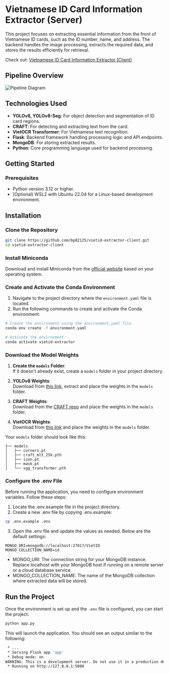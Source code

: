 # Vietnamese ID Card Information Extractor (Server)

This project focuses on extracting essential information from the front of Vietnamese ID cards, such as the ID number, name, and address. The backend handles the image processing, extracts the required data, and stores the results efficiently for retrieval.

Check out: [Vietnamese ID Card Information Extractor (Client)](https://github.com/bp82125/vietid-extractor-client)

## Pipeline Overview

![Pipeline Diagram](./example/pipeline.png)

## Technologies Used
- **YOLOv8, YOLOv8-Seg**: For object detection and segmentation of ID card regions.
- **CRAFT**: For detecting and extracting text from the card.
- **VietOCR Transformer**: For Vietnamese text recognition.
- **Flask**: Backend framework handling processing logic and API endpoints.
- **MongoDB**: For storing extracted results.
- **Python**: Core programming language used for backend processing.

## Getting Started

### Prerequisites
- Python version 3.12 or higher.
- (Optional) WSL2 with Ubuntu 22.04 for a Linux-based development environment.

## Installation

### Clone the Repository

```bash
git clone https://github.com/bp82125/vietid-extractor-client.git
cd vietid-extractor-client
```

### Install Miniconda
Download and install Miniconda from the [official website](https://docs.conda.io/en/latest/miniconda.html) based on your operating system.

### Create and Activate the Conda Environment
1. Navigate to the project directory where the `environment.yaml` file is located.
2. Run the following commands to create and activate the Conda environment:

```bash
# Create the environment using the environment.yaml file
conda env create -f environment.yaml

# Activate the environment
conda activate vietid-extractor
```

### Download the Model Weights

1. **Create the `models` Folder**:  
   If it doesn't already exist, create a `models` folder in your project directory.

2. **YOLOv8 Weights**:  
   Download from [this link](https://drive.google.com/file/d/1dnGFk1AuVh0EAwPNTUm-BHTTO2_Hf49E/view?usp=drive_link), extract and place the weights in the `models` folder.

3. **CRAFT Weights**:  
   Download from the [CRAFT repo](https://github.com/clovaai/CRAFT-pytorch) and place the weights in the `models` folder.

4. **VietOCR Weights**:  
   Download from [this link](https://vocr.vn/data/vietocr/vgg_transformer.pth) and place the weights in the `models` folder.

Your `models` folder should look like this:

```plaintext
├── models
│   ├── corners.pt
│   ├── craft_mlt_25k.pth
│   ├── icon.pt
│   ├── mask.pt
│   └── vgg_transformer.pth
```

### Configure the .env File
Before running the application, you need to configure environment variables. Follow these steps:

1. Locate the .env.example file in the project directory.
2. Create a new .env file by copying .env.example:
```bash
cp .env.example .env
```
3. Open the .env file and update the values as needed. Below are the default settings:
```
MONGO_URI=mongodb://localhost:27017/VietID
MONGO_COLLECTION_NAME=id
```
- MONGO_URI: The connection string for your MongoDB instance. Replace localhost with your MongoDB host if running on a remote server or a cloud database service.
- MONGO_COLLECTION_NAME: The name of the MongoDB collection where extracted data will be stored.

## Run the Project

Once the environment is set up and the `.env` file is configured, you can start the project:
```bash
python app.py
```
This will launch the application. You should see an output similar to the following:
```bash
 * ...
 * Serving Flask app 'app'
 * Debug mode: on
WARNING: This is a development server. Do not use it in a production deployment. Use a production WSGI server instead.
 * Running on http://127.0.0.1:5000
```




